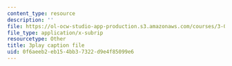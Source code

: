 ```yaml
---
content_type: resource
description: ''
file: https://ol-ocw-studio-app-production.s3.amazonaws.com/courses/3-091sc-introduction-to-solid-state-chemistry-fall-2010/0f6aeeb2eb154bb37322d9e4f85099e6_VL0pw-yVgjM.srt
file_type: application/x-subrip
resourcetype: Other
title: 3play caption file
uid: 0f6aeeb2-eb15-4bb3-7322-d9e4f85099e6
---
```

